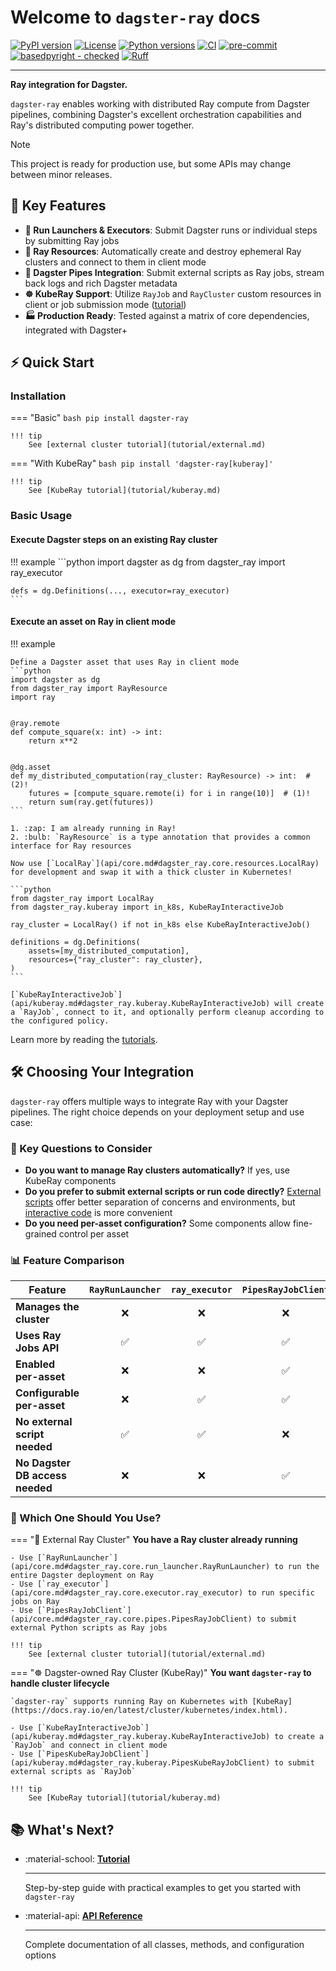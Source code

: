# Welcome to `dagster-ray` docs

[![PyPI version](https://img.shields.io/pypi/v/dagster-ray.svg)](https://pypi.python.org/pypi/dagster-ray)
[![License](https://img.shields.io/pypi/l/dagster-ray.svg)](https://pypi.python.org/pypi/dagster-ray)
[![Python versions](https://img.shields.io/pypi/pyversions/dagster-ray.svg)](https://pypi.python.org/pypi/dagster-ray)
[![CI](https://github.com/danielgafni/dagster-ray/actions/workflows/CI.yml/badge.svg)](https://github.com/danielgafni/dagster-ray/actions/workflows/CI.yml)
[![pre-commit](https://img.shields.io/badge/pre--commit-enabled-brightgreen?logo=pre-commit&logoColor=white)](https://github.com/pre-commit/pre-commit)
[![basedpyright - checked](https://img.shields.io/badge/basedpyright-checked-42b983)](https://docs.basedpyright.com)
[![Ruff](https://img.shields.io/endpoint?url=https://raw.githubusercontent.com/astral-sh/ruff/main/assets/badge/v2.json)](https://github.com/astral-sh/ruff)

---

**Ray integration for Dagster.**


`dagster-ray` enables working with distributed Ray compute from Dagster pipelines, combining Dagster's excellent orchestration capabilities and Ray's distributed computing power together.


> [!NOTE]
> This project is ready for production use, but some APIs may change between minor releases.

## 🚀 Key Features

- **🎯 Run Launchers & Executors**: Submit Dagster runs or individual steps by submitting Ray jobs
- **🔧 Ray Resources**: Automatically create and destroy ephemeral Ray clusters and connect to them in client mode
- **📡 Dagster Pipes Integration**: Submit external scripts as Ray jobs, stream back logs and rich Dagster metadata
- **☸️ KubeRay Support**: Utilize `RayJob` and `RayCluster` custom resources in client or job submission mode ([tutorial](tutorial/kuberay.md))
- **🏭 Production Ready**: Tested against a matrix of core dependencies, integrated with Dagster+

## ⚡ Quick Start

### Installation

=== "Basic"
    ```bash
    pip install dagster-ray
    ```

    !!! tip
        See [external cluster tutorial](tutorial/external.md)

=== "With KubeRay"
    ```bash
    pip install 'dagster-ray[kuberay]'
    ```

    !!! tip
        See [KubeRay tutorial](tutorial/kuberay.md)

### Basic Usage
#### Execute Dagster steps on an existing Ray cluster
!!! example
    ```python
    import dagster as dg
    from dagster_ray import ray_executor

    defs = dg.Definitions(..., executor=ray_executor)
    ```

#### Execute an asset on Ray in client mode
!!! example


    Define a Dagster asset that uses Ray in client mode
    ```python
    import dagster as dg
    from dagster_ray import RayResource
    import ray


    @ray.remote
    def compute_square(x: int) -> int:
        return x**2


    @dg.asset
    def my_distributed_computation(ray_cluster: RayResource) -> int:  # (2)!
        futures = [compute_square.remote(i) for i in range(10)]  # (1)!
        return sum(ray.get(futures))
    ```

    1. :zap: I am already running in Ray!
    2. :bulb: `RayResource` is a type annotation that provides a common interface for Ray resources

    Now use [`LocalRay`](api/core.md#dagster_ray.core.resources.LocalRay) for development and swap it with a thick cluster in Kubernetes!

    ```python
    from dagster_ray import LocalRay
    from dagster_ray.kuberay import in_k8s, KubeRayInteractiveJob

    ray_cluster = LocalRay() if not in_k8s else KubeRayInteractiveJob()

    definitions = dg.Definitions(
        assets=[my_distributed_computation],
        resources={"ray_cluster": ray_cluster},
    )
    ```

    [`KubeRayInteractiveJob`](api/kuberay.md#dagster_ray.kuberay.KubeRayInteractiveJob) will create a `RayJob`, connect to it, and optionally perform cleanup according to the configured policy.

Learn more by reading the [tutorials](tutorial/index.md).

## 🛠️ Choosing Your Integration

`dagster-ray` offers multiple ways to integrate Ray with your Dagster pipelines. The right choice depends on your deployment setup and use case:

### 🤔 Key Questions to Consider

- **Do you want to manage Ray clusters automatically?** If yes, use KubeRay components
- **Do you prefer to submit external scripts or run code directly?** [External scripts](https://docs.ray.io/en/latest/cluster/running-applications/job-submission/index.html#ray-jobs-api) offer better separation of concerns and environments, but [interactive code](https://docs.ray.io/en/latest/cluster/running-applications/job-submission/index.html#running-jobs-interactively) is more convenient
- **Do you need per-asset configuration?** Some components allow fine-grained control per asset

### 📊 Feature Comparison

<div class="comparison-table" markdown>

| Feature | `RayRunLauncher` | `ray_executor` | `PipesRayJobClient` | `PipesKubeRayJobClient` | `KubeRayCluster` | `KubeRayInteractiveJob` |
|---------|:------------:|:--------:|:------------:|:-------------:|:-------:|:--------------:|
| **Manages the cluster** | ❌ | ❌ | ❌ | ✅ | ✅ | ✅ |
| **Uses Ray Jobs API** | ✅ | ✅ | ✅ | ✅ | ❌ | ❌ |
| **Enabled per-asset** | ❌ | ❌ | ✅ | ✅ | ✅ | ✅ |
| **Configurable per-asset** | ❌ | ✅ | ✅ | ✅ | ✅ | ✅ |
| **No external script needed** | ✅ | ✅ | ❌ | ❌ | ✅ | ✅ |
| **No Dagster DB access needed** | ❌ | ❌ | ✅ | ✅ | ✅ | ✅ |

</div>

### 🎯 Which One Should You Use?

=== "🏢 External Ray Cluster"
    **You have a Ray cluster already running**

    - Use [`RayRunLauncher`](api/core.md#dagster_ray.core.run_launcher.RayRunLauncher) to run the entire Dagster deployment on Ray
    - Use [`ray_executor`](api/core.md#dagster_ray.core.executor.ray_executor) to run specific jobs on Ray
    - Use [`PipesRayJobClient`](api/core.md#dagster_ray.core.pipes.PipesRayJobClient) to submit external Python scripts as Ray jobs

    !!! tip
        See [external cluster tutorial](tutorial/external.md)

=== "☸️ Dagster-owned Ray Cluster (KubeRay)"
    **You want `dagster-ray` to handle cluster lifecycle**

    `dagster-ray` supports running Ray on Kubernetes with [KubeRay](https://docs.ray.io/en/latest/cluster/kubernetes/index.html).

    - Use [`KubeRayInteractiveJob`](api/kuberay.md#dagster_ray.kuberay.KubeRayInteractiveJob) to create a `RayJob` and connect in client mode
    - Use [`PipesKubeRayJobClient`](api/kuberay.md#dagster_ray.kuberay.PipesKubeRayJobClient) to submit external scripts as `RayJob`

    !!! tip
        See [KubeRay tutorial](tutorial/kuberay.md)

## 📚 What's Next?

<div class="grid cards" markdown>

- :material-school: **[Tutorial](tutorial/index.md)**

    ---

    Step-by-step guide with practical examples to get you started with `dagster-ray`

- :material-api: **[API Reference](api.md)**

    ---

    Complete documentation of all classes, methods, and configuration options

</div>
